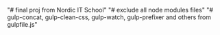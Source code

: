 "# final proj from Nordic IT School"
"# exclude all node modules files" 
"# gulp-concat, gulp-clean-css, gulp-watch, gulp-prefixer and others from gulpfile.js"
